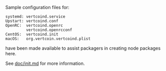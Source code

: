 Sample configuration files for:
```
systemd: vertcoind.service
Upstart: vertcoind.conf
OpenRC:  vertcoind.openrc
         vertcoind.openrcconf
CentOS:  vertcoind.init
macOS:   org.vertcoin.vertcoind.plist
```
have been made available to assist packagers in creating node packages here.

See [doc/init.md](../../doc/init.md) for more information.